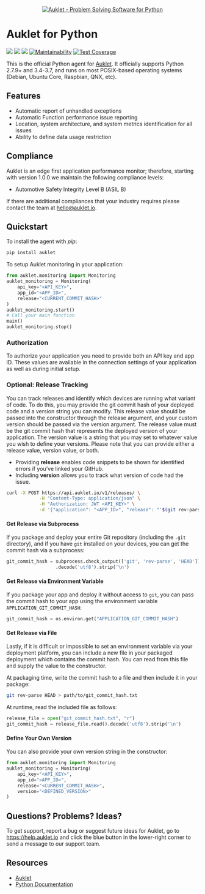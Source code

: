 <p align="center"><a href="https://auklet.io"><img src="https://s3.amazonaws.com/auklet/static/auklet_python.png" alt="Auklet - Problem Solving Software for Python"></a></p>

# Auklet for Python
<a href="https://pypi.python.org/pypi/auklet" alt="PyPi page link -- version"><img src="https://img.shields.io/pypi/v/auklet.svg" /></a>
<a href="https://pypi.python.org/pypi/auklet" alt="PyPi page link -- Apache 2.0 License"><img src="https://img.shields.io/pypi/l/auklet.svg" /></a>
<a href="https://pypi.python.org/pypi/auklet" alt="Python Versions"><img src="https://img.shields.io/pypi/pyversions/auklet.svg" /></a>
[![Maintainability](https://api.codeclimate.com/v1/badges/4217e03b794e778bd0d0/maintainability)](https://codeclimate.com/github/aukletio/Auklet-Agent-Python/maintainability)
[![Test Coverage](https://api.codeclimate.com/v1/badges/4217e03b794e778bd0d0/test_coverage)](https://codeclimate.com/github/aukletio/Auklet-Agent-Python/test_coverage)

This is the official Python agent for [Auklet][brochure_site]. It officially supports Python 2.7.9+ and 3.4-3.7, and runs on most POSIX-based operating systems (Debian, Ubuntu Core, Raspbian, QNX, etc).

## Features
- Automatic report of unhandled exceptions
- Automatic Function performance issue reporting
- Location, system architecture, and system metrics identification for all issues
- Ability to define data usage restriction


## Compliance
Auklet is an edge first application performance monitor; therefore, starting with version 1.0.0 we maintain the following compliance levels:

- Automotive Safety Integrity Level B (ASIL B)

If there are additional compliances that your industry requires please contact the team at <hello@auklet.io>.

## Quickstart
To install the agent with _pip_:

```bash
pip install auklet
```

To setup Auklet monitoring in your application:

```python
from auklet.monitoring import Monitoring
auklet_monitoring = Monitoring(
    api_key="<API_KEY>",
    app_id="<APP_ID>",
    release="<CURRENT_COMMIT_HASH>"
)
auklet_monitoring.start()
# Call your main function
main()
auklet_monitoring.stop()
```

### Authorization
To authorize your application you need to provide both an API key and app ID. These values are available in the connection settings of your application as well as during initial setup.

### Optional: Release Tracking
You can track releases and identify which devices are running what variant of code. To do this, you may provide the git commit hash of your deployed code and a version string you can modify. This release value should be passed into the constructor through the release argument, and your custom version should be passed via the version argument. The release value must be the git commit hash that represents the deployed version of your application. The version value is a string that you may set to whatever value you wish to define your versions. Please note that you can provide either a release value, version value, or both.
* Providing <strong>release</strong> enables code snippets to be shown for identified errors if you’ve linked your GitHub.
* Including <strong>version</strong> allows you to track what version of code had the issue.

```bash
curl -X POST https://api.auklet.io/v1/releases/ \
            -H "Content-Type: application/json" \
            -H "Authorization: JWT <API_KEY>" \
            -d '{"application": "<APP_ID>", "release": "'$(git rev-parse HEAD)'", "version": "<YOUR_DEFINED_VERSION>"}'
```

#### Get Release via Subprocess
If you package and deploy your entire Git repository (including the `.git` directory), and if you have `git` installed on your devices, you can get the commit hash via a subprocess:

```python
git_commit_hash = subprocess.check_output(['git', 'rev-parse', 'HEAD'])
                  .decode('utf8').strip('\n')
```

#### Get Release via Environment Variable
If you package your app and deploy it without access to `git`, you can pass the commit hash to your app using the environment variable `APPLICATION_GIT_COMMIT_HASH`:

```python
git_commit_hash = os.environ.get("APPLICATION_GIT_COMMIT_HASH")
```

#### Get Release via File
Lastly, if it is difficult or impossible to set an environment variable via your deployment platform, you can include a new file in your packaged deployment which contains the commit hash. You can read from this file and supply the value to the constructor.

At packaging time, write the commit hash to a file and then include it in your package:

```bash
git rev-parse HEAD > path/to/git_commit_hash.txt
```

At runtime, read the included file as follows:

```python
release_file = open("git_commit_hash.txt", "r")
git_commit_hash = release_file.read().decode('utf8').strip('\n')
```

#### Define Your Own Version
You can also provide your own version string in the constructor:

```python
from auklet.monitoring import Monitoring
auklet_monitoring = Monitoring(
    api_key="<API_KEY>",
    app_id="<APP_ID>",
    release="<CURRENT_COMMIT_HASH>",
    version="<DEFINED_VERSION>"
)
```

## Questions? Problems? Ideas?

To get support, report a bug or suggest future ideas for Auklet, go to https://help.auklet.io and click the blue button in the lower-right corner to send a message to our support team.

## Resources
- [Auklet][brochure_site]
- [Python Documentation](https://docs.auklet.io/docs/python-integration)

[brochure_site]: https://auklet.io
